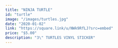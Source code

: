 ```yaml
---
title: "NINJA TURTLE"
id: "turtle"
image: "/images/turtles.jpg"
date: "2020-01-02"
link: "https://square.link/u/NWk9RfLJ?src=embed"
price: "$5.00"
description: "3\" TURTLES VINYL STICKER"
---
```



